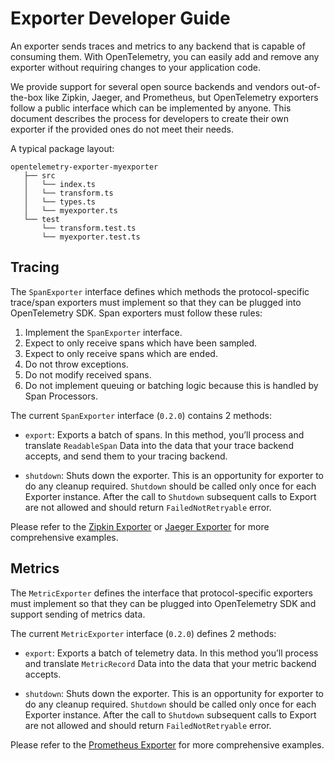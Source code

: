 # Exporter Developer Guide

An exporter sends traces and metrics to any backend that is capable of consuming them. With OpenTelemetry, you can easily add and remove any exporter without requiring changes to your application code.

We provide support for several open source backends and vendors out-of-the-box like Zipkin, Jaeger, and Prometheus, but OpenTelemetry exporters follow a public interface which can be implemented by anyone. This document describes the process for developers to create their own exporter if the provided ones do not meet their needs.

A typical package layout:

```text
opentelemetry-exporter-myexporter
   ├── src
   │   └── index.ts
   │   └── transform.ts
   │   └── types.ts
   │   └── myexporter.ts
   └── test
       └── transform.test.ts
       └── myexporter.test.ts
```

## Tracing

The `SpanExporter` interface defines which methods the protocol-specific trace/span exporters must implement so that they can be plugged into OpenTelemetry SDK. Span exporters must follow these rules:

1. Implement the `SpanExporter` interface.
2. Expect to only receive spans which have been sampled.
3. Expect to only receive spans which are ended.
4. Do not throw exceptions.
5. Do not modify received spans.
6. Do not implement queuing or batching logic because this is handled by Span Processors.

The current `SpanExporter` interface (`0.2.0`) contains 2 methods:

- `export`: Exports a batch of spans. In this method, you’ll process and translate `ReadableSpan` Data into the data that your trace backend accepts, and send them to your tracing backend.

- `shutdown`: Shuts down the exporter. This is an opportunity for exporter to do any cleanup required. `Shutdown` should be called only once for each Exporter instance. After the call to `Shutdown` subsequent calls to Export are not allowed and should return `FailedNotRetryable` error.

Please refer to the [Zipkin Exporter][zipkin-exporter] or [Jaeger Exporter][jaeger-exporter] for more comprehensive examples.

## Metrics

The `MetricExporter` defines the interface that protocol-specific exporters must implement so that they can be plugged into OpenTelemetry SDK and support sending of metrics data.

The current `MetricExporter` interface (`0.2.0`) defines 2 methods:

- `export`: Exports a batch of telemetry data. In this method you’ll process and translate `MetricRecord` Data into the data that your metric backend accepts.

- `shutdown`: Shuts down the exporter. This is an opportunity for exporter to do any cleanup required. `Shutdown` should be called only once for each Exporter instance. After the call to `Shutdown` subsequent calls to Export are not allowed and should return `FailedNotRetryable` error.

Please refer to the [Prometheus Exporter][prometheus-exporter] for more comprehensive examples.

[zipkin-exporter]: https://github.com/open-telemetry/opentelemetry-js/blob/main/packages/opentelemetry-exporter-zipkin
[jaeger-exporter]: https://github.com/open-telemetry/opentelemetry-js/blob/main/packages/opentelemetry-exporter-jaeger
[prometheus-exporter]: https://github.com/open-telemetry/opentelemetry-js/blob/main/packages/opentelemetry-exporter-prometheus
